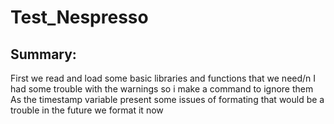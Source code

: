 # Test_Nespresso
## Summary:
First we read and load some basic libraries and functions that we need/n
I had some trouble with the warnings so i make a command to ignore them
As the timestamp variable present some issues of formating that would be a trouble in the future we format it now

